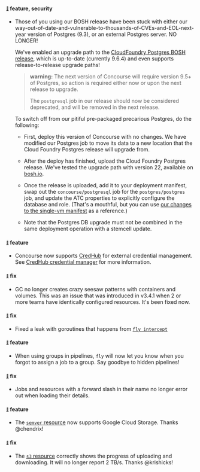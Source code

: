 #### <sub><sup><a name="v350-note-1" href="#v350-note-1">:link:</a></sup></sub> feature, security

* Those of you using our BOSH release have been stuck with either our way-out-of-date-and-vulnerable-to-thousands-of-CVEs-and-EOL-next-year version of Postgres (9.3), or an external Postgres server. NO LONGER!
  
  We've enabled an upgrade path to the [CloudFoundry Postgres BOSH release](https://github.com/cloudfoundry/postgres-release), which is up-to-date (currently 9.6.4) and even supports release-to-release upgrade paths!
  
  > **warning:** The next version of Concourse will require version 9.5+ of Postgres, so action is required either now or upon the next release to upgrade.
  > 
  > The `postgresql` job in our release should now be considered deprecated, and will be removed in the next release.
  > 
  > 
  To switch off from our pitiful pre-packaged precarious Postgres, do the following:
  
  
  
  * First, deploy this version of Concourse with no changes. We have modified our Postgres job to move its data to a new location that the Cloud Foundry Postgres release will upgrade from.
    
    
  
  * After the deploy has finished, upload the Cloud Foundry Postgres release. We've tested the upgrade path with version 22, available on [bosh.io](http://bosh.io/releases/github.com/cloudfoundry/postgres-release?version=22).
    
    
  
  * Once the release is uploaded, add it to your deployment manifest, swap out the `concourse/postgresql` job for the `postgres/postgres` job, and update the ATC properties to explicitly configure the database and role. (That's a mouthful, but you can use [our changes to the single-vm manifest](https://github.com/concourse/concourse/commit/17be5f144a799e344c9d1bb56d9595ff164c96ef) as a reference.)
    
    
  
  * Note that the Postgres DB upgrade must not be combined in the same deployment operation with a stemcell update.
    
    
  
  
#### <sub><sup><a name="v350-note-2" href="#v350-note-2">:link:</a></sup></sub> feature

* Concourse now supports [CredHub](https://github.com/cloudfoundry-incubator/credhub) for external credential management. See [CredHub credential manager](https://concourse-ci.org/credhub-credential-manager.html) for more information.
  
  
#### <sub><sup><a name="v350-note-3" href="#v350-note-3">:link:</a></sup></sub> fix

* GC no longer creates crazy seesaw patterns with containers and volumes. This was an issue that was introduced in v3.4.1 when 2 or more teams have identically configured resources. It's been fixed now.
  
  
#### <sub><sup><a name="v350-note-4" href="#v350-note-4">:link:</a></sup></sub> fix

* Fixed a leak with goroutines that happens from [`fly intercept`](https://concourse-ci.org/builds.html#fly-intercept)
  
  
#### <sub><sup><a name="v350-note-5" href="#v350-note-5">:link:</a></sup></sub> feature

* When using groups in pipelines, `fly` will now let you know when you forgot to assign a job to a group. Say goodbye to hidden pipelines!
  
  
#### <sub><sup><a name="v350-note-6" href="#v350-note-6">:link:</a></sup></sub> fix

* Jobs and resources with a forward slash in their name no longer error out when loading their details.
  
  
#### <sub><sup><a name="v350-note-7" href="#v350-note-7">:link:</a></sup></sub> feature

* The [`semver` resource](https://github.com/concourse/semver-resource) now supports Google Cloud Storage. Thanks @chendrix!
  
  
#### <sub><sup><a name="v350-note-8" href="#v350-note-8">:link:</a></sup></sub> fix

* The [`s3` resource](https://github.com/concourse/s3-resource) correctly shows the progress of uploading and downloading. It will no longer report 2 TB/s. Thanks @krishicks!
  
  
